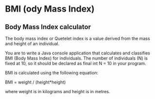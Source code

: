 # BMI (ody Mass Index)
Body Mass Index calculator
--------------------------
The body mass index or Quetelet index is a value derived from the mass and height of an individual.

You are to write a Java console application that calculates and classifies BMI (Body Mass Index) for individuals. The number of individuals (N) is fixed at 10, so it should be declared as final int N = 10 in your program.

BMI is calculated using the following equation:

BMI = weight / (height*height)

where weight is in kilograms and height is in metres.
